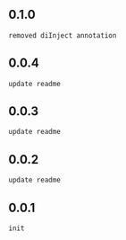 ## 0.1.0
    removed diInject annotation
## 0.0.4
    update readme
## 0.0.3
    update readme
## 0.0.2
    update readme
## 0.0.1
    init
